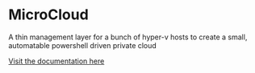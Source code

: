 # MicroCloud

A thin management layer for a bunch of hyper-v hosts to create a small, automatable powershell driven private cloud

[Visit the documentation here](https://stho32.github.io/MicroCloud/)

